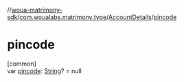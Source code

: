 //[woua-matrimony-sdk](../../../index.md)/[com.woualabs.matrimony.type](../index.md)/[AccountDetails](index.md)/[pincode](pincode.md)

# pincode

[common]\
var [pincode](pincode.md): [String](https://kotlinlang.org/api/latest/jvm/stdlib/kotlin/-string/index.html)? = null
